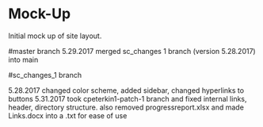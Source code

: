 # Mock-Up
Initial mock up of site layout.

#master branch
5.29.2017 merged sc_changes 1 branch (version 5.28.2017) into main

#sc_changes_1 branch

5.28.2017 changed color scheme, added sidebar, changed hyperlinks to buttons
5.31.2017 took cpeterkin1-patch-1 branch and fixed internal links, header, directory structure. 
		also removed progressreport.xlsx and made Links.docx into a .txt for ease of use




